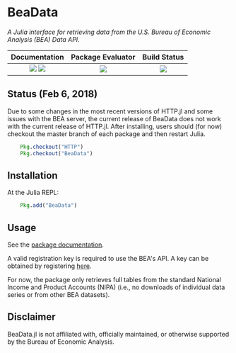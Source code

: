 # BeaData

*A Julia interface for retrieving data from the U.S. Bureau of Economic Analysis (BEA)
Data API.*

|**Documentation** | **Package Evaluator** | **Build Status** |
|:----------------:|:---------------------:|:----------------:|
| [![][docs-stable-img]][docs-stable-url] [![][docs-latest-img]][docs-latest-url] | [![][pkg-0.6-img]][pkg-0.6-url] | [![][travis-img]][travis-url] |

## Status (Feb 6, 2018)

Due to some changes in the most recent versions of HTTP.jl and some issues with the BEA server, the current release of BeaData does not work with the current release of HTTP.jl.  After installing, users should (for now) checkout the master branch of each package and then restart Julia.
```julia
    Pkg.checkout("HTTP")
    Pkg.checkout("BeaData")
```

## Installation

At the Julia REPL:

```julia
    Pkg.add("BeaData")
```
## Usage

See the [package documentation][docs-stable-url].

A valid registration key is required to use the BEA's API. A key can be obtained by registering [here](http://www.bea.gov/API/signup/index.cfm).

For now, the package only retrieves full tables from the standard National
Income and Product Accounts (NIPA) (i.e., no downloads of individual data series or
    from other BEA datasets).

## Disclaimer
BeaData.jl is not affiliated with, officially maintained, or otherwise supported by the Bureau of Economic Analysis.

[docs-latest-img]: https://img.shields.io/badge/docs-latest-blue.svg
[docs-latest-url]: https://stephenbnicar.github.io/BeaData.jl/latest

[docs-stable-img]: https://img.shields.io/badge/docs-stable-blue.svg
[docs-stable-url]: https://stephenbnicar.github.io/BeaData.jl/stable

[travis-img]: https://travis-ci.org/stephenbnicar/BeaData.jl.svg?branch=master
[travis-url]: https://travis-ci.org/stephenbnicar/BeaData.jl

[pkg-0.6-img]: http://pkg.julialang.org/badges/BeaData_0.6.svg
[pkg-0.6-url]: http://pkg.julialang.org/?pkg=BeaData
